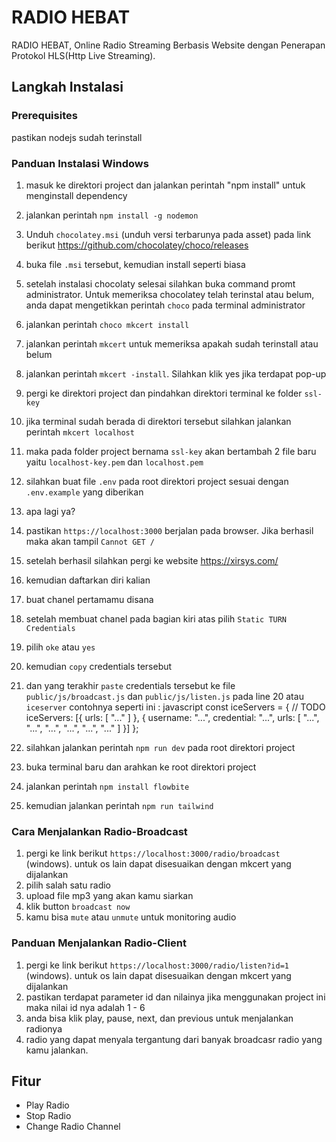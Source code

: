 # RADIO HEBAT
RADIO HEBAT, Online Radio Streaming Berbasis Website dengan Penerapan Protokol HLS(Http Live Streaming).

## Langkah Instalasi
### Prerequisites
pastikan nodejs sudah terinstall

### Panduan Instalasi Windows
1. masuk ke direktori project dan jalankan perintah "npm install" untuk menginstall dependency
2. jalankan perintah `npm install -g nodemon`
3. Unduh `chocolatey.msi` (unduh versi terbarunya pada asset) pada link berikut https://github.com/chocolatey/choco/releases
4. buka file `.msi` tersebut, kemudian install seperti biasa
5. setelah instalasi chocolaty selesai silahkan buka command promt administrator. Untuk memeriksa chocolatey telah terinstal atau belum, anda dapat mengetikkan perintah `choco` pada terminal administrator
6. jalankan perintah `choco mkcert install`
7. jalankan perintah `mkcert` untuk memeriksa apakah sudah terinstall atau belum
8. jalankan perintah `mkcert -install`. Silahkan klik yes jika terdapat pop-up
9. pergi ke direktori project dan pindahkan direktori terminal ke folder `ssl-key`
10. jika terminal sudah berada di direktori tersebut silahkan jalankan perintah `mkcert localhost`
11. maka pada folder project bernama `ssl-key` akan bertambah 2 file baru yaitu `localhost-key.pem` dan `localhost.pem`
12. silahkan buat file `.env` pada root direktori project sesuai dengan `.env.example` yang diberikan
13. apa lagi ya?
14. pastikan `https://localhost:3000` berjalan pada browser. Jika berhasil maka akan tampil `Cannot GET /`
15. setelah berhasil silahkan pergi ke website https://xirsys.com/
16. kemudian daftarkan diri kalian
17. buat chanel pertamamu disana
18. setelah membuat chanel pada bagian kiri atas pilih `Static TURN Credentials`
19. pilih `oke` atau `yes`
20. kemudian `copy` credentials tersebut
21. dan yang terakhir `paste` credentials tersebut ke file `public/js/broadcast.js` dan `public/js/listen.js` pada line 20 atau `iceserver`
contohnya seperti ini :
javascript
    const iceServers = {
//  TODO
    iceServers: [{
        urls: [ "..." ]
    }, {
        username: "...",
        credential: "...",
        urls: [
            "...",
            "...",
            "...",
            "...",
            "...",
            "..."
        ]
    }]
};

22. silahkan jalankan perintah `npm run dev` pada root direktori project
23. buka terminal baru dan arahkan ke root direktori project
24. jalankan perintah `npm install flowbite`
25. kemudian jalankan perintah `npm run tailwind`

### Cara Menjalankan Radio-Broadcast
1. pergi ke link berikut `https://localhost:3000/radio/broadcast` (windows). untuk os lain dapat disesuaikan dengan mkcert yang dijalankan
2. pilih salah satu radio
3. upload file mp3 yang akan kamu siarkan
4. klik button `broadcast now`
5. kamu bisa `mute` atau `unmute` untuk monitoring audio

### Panduan Menjalankan Radio-Client
1. pergi ke link berikut `https://localhost:3000/radio/listen?id=1` (windows). untuk os lain dapat disesuaikan dengan mkcert yang dijalankan
2. pastikan terdapat parameter id dan nilainya jika menggunakan project ini maka nilai id nya adalah 1 - 6
3. anda bisa klik play, pause, next, dan previous untuk menjalankan radionya
4. radio yang dapat menyala tergantung dari banyak broadcasr radio yang kamu jalankan.



## Fitur
- Play Radio
- Stop Radio
- Change Radio Channel
